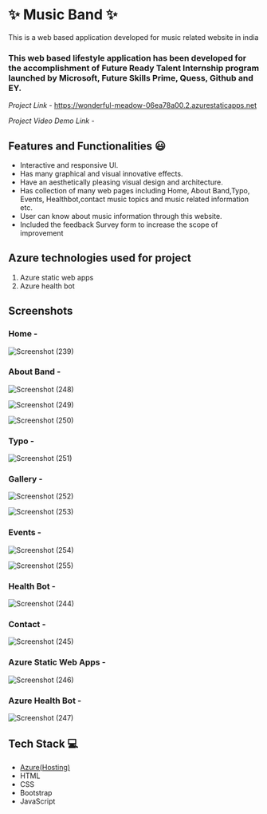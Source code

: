 # ✨ Music Band  ✨

This is a web based application developed for music related website in india

### This web based lifestyle application has been developed for the accomplishment of Future Ready Talent Internship program launched by Microsoft, Future Skills Prime, Quess, Github and EY.


*Project Link* - https://wonderful-meadow-06ea78a00.2.azurestaticapps.net


*Project Video Demo Link* - 


## Features and Functionalities 😃

- Interactive and responsive UI.
- Has many graphical and visual innovative effects.
- Have an aesthetically pleasing visual design and architecture.
- Has collection of many web pages including Home, About Band,Typo, Events, Healthbot,contact music topics and music related information etc.
- User can know about music information through this website.
- Included the feedback Survey form to increase the scope of improvement 

## Azure technologies used for project

1. Azure static web apps
2. Azure health bot

## Screenshots



### Home -
![Screenshot (239)](https://user-images.githubusercontent.com/120079984/209438002-f24b95d8-a79a-4f3b-9af3-f58a219479ce.png)




















### About Band -

![Screenshot (248)](https://user-images.githubusercontent.com/120079984/209438058-37406c57-5f84-47a0-8302-dffbc297db7c.png)


![Screenshot (249)](https://user-images.githubusercontent.com/120079984/209438061-145b0c1d-0d57-4a79-bf82-af5bd73bc138.png)

![Screenshot (250)](https://user-images.githubusercontent.com/120079984/209438063-6f1d547f-db0d-4dfe-9070-50ca139ecf7f.png)


















### Typo -
![Screenshot (251)](https://user-images.githubusercontent.com/120079984/209438069-9d91435f-f0cf-4bf3-bc33-1981f4f754b0.png)

























### Gallery -

![Screenshot (252)](https://user-images.githubusercontent.com/120079984/209438082-d4cafea0-6496-4294-b9c4-fb565c350d5d.png)

![Screenshot (253)](https://user-images.githubusercontent.com/120079984/209438087-6d7714c1-8c5f-44eb-ae3e-d0634cf9b4e7.png)























### Events -

![Screenshot (254)](https://user-images.githubusercontent.com/120079984/209438088-a7a44d0d-d7f6-4d1c-9d21-6242b3ab3a3d.png)

![Screenshot (255)](https://user-images.githubusercontent.com/120079984/209438094-c32faf0a-b6bb-4d11-8355-c3202d6d7530.png)























### Health Bot -

![Screenshot (244)](https://user-images.githubusercontent.com/120079984/209438098-f0a4f38a-eb0c-464c-9aa0-11808ee3b8a1.png)
























### Contact -

![Screenshot (245)](https://user-images.githubusercontent.com/120079984/209438104-e358f3c7-46fd-4ad6-a8be-143fd9f9d9a4.png)






















### Azure Static Web Apps -

![Screenshot (246)](https://user-images.githubusercontent.com/120079984/209438112-37354cfd-4ecc-4933-bb0f-64fb497524fb.png)

























### Azure Health Bot -

![Screenshot (247)](https://user-images.githubusercontent.com/120079984/209438113-92b6ca2f-4ac8-432a-aba3-ee6e9aa6a46c.png)































   






## Tech Stack 💻

- [Azure(Hosting)](https://azure.microsoft.com/en-in/features/azure-portal/)
- HTML
- CSS
- Bootstrap
- JavaScript

